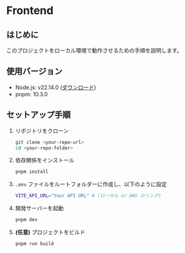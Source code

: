 # Frontend

## はじめに

このプロジェクトをローカル環境で動作させるための手順を説明します。

## 使用バージョン
- Node.js: v22.14.0 ([ダウンロード](https://nodejs.org/en/download))
- pnpm: 10.3.0

## セットアップ手順

1. リポジトリをクローン
   ```sh
   git clone <your-repo-url>
   cd <your-repo-folder>
   ```

2. 依存関係をインストール
   ```sh
   pnpm install
   ```

3. `.env` ファイルをルートフォルダーに作成し、以下のように設定
   ```sh
   VITE_API_URL="Your API URL" # (ローカル or AWS のリンク)
   ```

4. 開発サーバーを起動
   ```sh
   pnpm dev
   ```

5. **(任意)** プロジェクトをビルド
   ```sh
   pnpm run build
   ```
